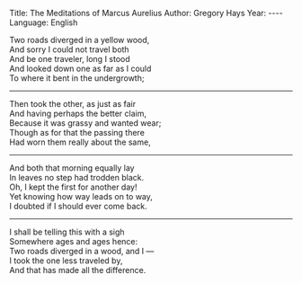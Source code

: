 Title: The Meditations of Marcus Aurelius 
Author: Gregory Hays 
Year: ----  
Language: English  

Two roads diverged in a yellow wood,  
And sorry I could not travel both  
And be one traveler, long I stood  
And looked down one as far as I could  
To where it bent in the undergrowth;  

---
Then took the other, as just as fair  
And having perhaps the better claim,  
Because it was grassy and wanted wear;  
Though as for that the passing there  
Had worn them really about the same,  

---
And both that morning equally lay  
In leaves no step had trodden black.  
Oh, I kept the first for another day!  
Yet knowing how way leads on to way,  
I doubted if I should ever come back.  

---
I shall be telling this with a sigh  
Somewhere ages and ages hence:  
Two roads diverged in a wood, and I —  
I took the one less traveled by,  
And that has made all the difference. 
